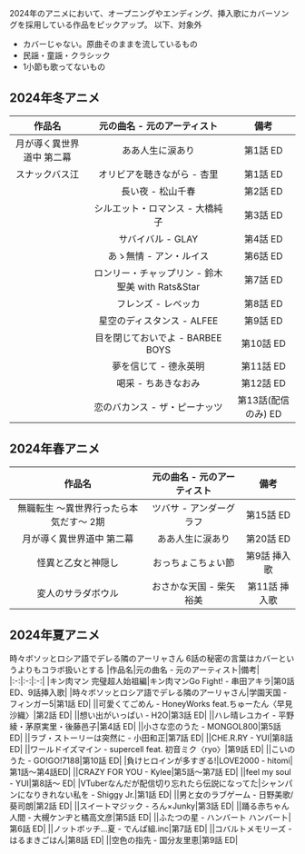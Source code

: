 2024年のアニメにおいて、オープニングやエンディング、挿入歌にカバーソングを採用している作品をピックアップ。
以下、対象外
- カバーじゃない。原曲そのままを流しているもの
- 民謡・童謡・クラシック
- 1小節も歌ってないもの

## 2024年冬アニメ

|作品名|元の曲名 - 元のアーティスト|備考|
|:-:|:-:|:-:|
|月が導く異世界道中 第二幕|ああ人生に涙あり|第1話 ED|
|スナックバス江|オリビアを聴きながら - 杏里|第1話 ED|
||長い夜 - 松山千春|第2話 ED|
||シルエット・ロマンス - 大橋純子|第3話 ED|
||サバイバル - GLAY|第4話 ED|
||あゝ無情 - アン・ルイス|第6話 ED|
||ロンリー・チャップリン - 鈴木聖美 with Rats&Star|第7話 ED|
||フレンズ - レベッカ|第8話 ED|
||星空のディスタンス - ALFEE|第9話 ED|
||目を閉じておいでよ - BARBEE BOYS|第10話 ED|
||夢を信じて - 德永英明|第11話 ED|
||喝采 - ちあきなおみ|第12話 ED|
||恋のバカンス - ザ・ピーナッツ|第13話(配信のみ) ED|

## 2024年春アニメ

|作品名|元の曲名 - 元のアーティスト|備考|
|:-:|:-:|:-:|
|無職転生 〜異世界行ったら本気だす〜 2期|ツバサ - アンダーグラフ|第15話 ED|
|月が導く異世界道中 第二幕|ああ人生に涙あり|第20話 ED|
|怪異と乙女と神隠し|おっちょこちょい節|第9話 挿入歌|
|変人のサラダボウル|おさかな天国 - 柴矢裕美|第11話 挿入歌|

## 2024年夏アニメ
時々ボソッとロシア語でデレる隣のアーリャさん 6話の秘密の言葉はカバーというよりもコラボ扱いとする
|作品名|元の曲名 - 元のアーティスト|備考|
|:-:|:-:|:-:|
|キン肉マン 完璧超人始祖編|キン肉マンGo Fight! - 串田アキラ|第0話 ED、9話挿入歌|
|時々ボソッとロシア語でデレる隣のアーリャさん|学園天国 - フィンガー5|第1話 ED|
||可愛くてごめん - HoneyWorks feat.ちゅーたん〈早見沙織〉|第2話 ED|
||想い出がいっぱい - H2O|第3話 ED|
||ハレ晴レユカイ - 平野綾・茅原実里・後藤邑子|第4話 ED|
||小さな恋のうた - MONGOL800|第5話 ED|
||ラブ・ストーリーは突然に - 小田和正|第7話 ED|
||CHE.R.RY - YUI|第8話 ED|
||ワールドイズマイン - supercell feat. 初音ミク〈ryo〉|第9話 ED|
||こいのうた - GO!GO!7188|第10話 ED|
|負けヒロインが多すぎる!|LOVE2000 - hitomi|第1話～第4話ED|
||CRAZY FOR YOU - Kylee|第5話～第7話 ED|
||feel my soul - YUI|第8話～ ED|
|VTuberなんだが配信切り忘れたら伝説になってた|シャンパンになりきれない私を - Shiggy Jr.|第1話 ED|
||男と女のラブゲーム - 日野美歌/葵司朗|第2話 ED|
||スイートマジック - ろん×Junky|第3話 ED|
||踊る赤ちゃん人間 - 大槻ケンヂと橘高文彦|第5話 ED|
||ふたつの星 - ハンバート ハンバート|第6話 ED|
||ノットボッチ...夏 - でんぱ組.inc|第7話 ED|
||コバルトメモリーズ - はるまきごはん|第8話 ED|
||空色の指先 - 国分友里恵|第9話 ED|
